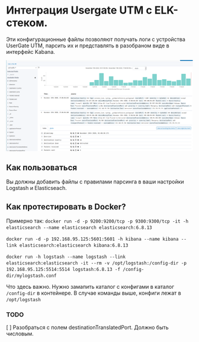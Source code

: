 # Интеграция Usergate UTM c ELK-стеком.
Эти конфигурационные файлы позволяют получать логи с устройства UserGate UTM, парсить их и представлять в разобраном виде в интерфейс Kabana.

![ELK with UG logs](/images/ug_elk.png)

## Как пользоваться
Вы должны добавить файлы с правилами парсинга в ваши настройки Logstash и Elasticseach.

## Как протестировать в Docker?
Примерно так:
`docker run -d -p 9200:9200/tcp -p 9300:9300/tcp -it -h elasticsearch --name elasticsearch elasticsearch:6.8.13 `  

`docker run -d -p 192.168.95.125:5601:5601 -h kibana --name kibana --link elasticsearch:elasticsearch kibana:6.8.13`  

`docker run -h logstash --name logstash --link elasticsearch:elasticsearch -it --rm -v /opt/logstash:/config-dir -p 192.168.95.125:5514:5514 logstash:6.8.13 -f /config-dir/mylogstash.conf`  

Что здесь важно. Нужно замапить каталог с конфигами в каталог `/config-dir` в контейнере. В случае команды выше, конфиги лежат в `/opt/logstash`

### TODO
[ ] Разобраться с полем  destinationTranslatedPort. Должно быть числовым.
